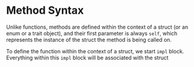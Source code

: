 # Method Syntax

Unlike functions, methods are defined within the context of a struct (or an enum or a trait object), and their first parameter is always ```self```, which represents the instance of the struct the method is being called on.

To define the function within the context of a struct, we start ```impl``` block.
Everything within this ```impl``` block will be associated with the struct